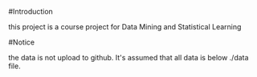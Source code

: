 #Introduction

this project is a course project for Data Mining and Statistical Learning

#Notice

the data is not upload to github. It's assumed that all data is below ./data file.
